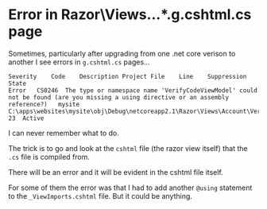 # Error in Razor\Views\...\*.g.cshtml.cs page

Sometimes, particularly after upgrading from one .net core verison to another I see errors in `g.cshtml.cs` pages...


	Severity	Code	Description	Project	File	Line	Suppression State
	Error	CS0246	The type or namespace name 'VerifyCodeViewModel' could not be found (are you missing a using directive or an assembly reference?)	mysite	C:\apps\websites\mysite\obj\Debug\netcoreapp2.1\Razor\Views\Account\VerifyCode.g.cshtml.cs	23	Active

I can never remember what to do.

The trick is to go and look at the `cshtml` file (the razor view itself) that the `.cs` file is compiled from.

There will be an error and it will be evident in the cshtml file itself.

For some of them the error was that I had to add another `@using` statement to the `_ViewImports.cshtml` file. But it could be anything.

